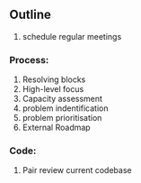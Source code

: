 
##  Outline

1. schedule regular meetings

### Process:
1. Resolving blocks
1. High-level focus
1. Capacity assessment
1. problem indentification
1. problem prioritisation 
1. External Roadmap 

### Code:

1. Pair review current codebase





